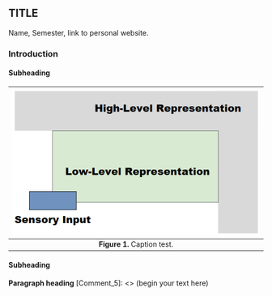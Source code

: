 ## TITLE
Name, Semester, link to personal website.


### Introduction
[Comment_1]: <> (begin your text here)

#### Subheading
[Comment_2]: <> (begin your text here)

| ![](https://github.com/Orthogonal-Research-Lab/Meta-brain-Models/raw/master/Assets%20and%20Media/Meta-brain%20Model%20II.png) | 
| :--: |
| <b>Figure 1.</b> Caption test. |   

[Comment_3]: <> (Insert Figure with caption here)

#### Subheading
[Comment_4]: <> (begin your text here)

__Paragraph heading__     [Comment_5]: <> (begin your text here)
